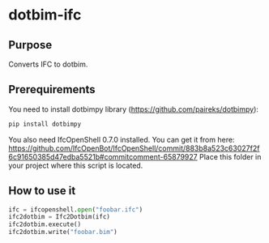# dotbim-ifc

## Purpose

Converts IFC to dotbim.

## Prerequirements

You need to install dotbimpy library (https://github.com/paireks/dotbimpy):

```cmd
pip install dotbimpy
```

You also need IfcOpenShell 0.7.0 installed. You can get it from here: https://github.com/IfcOpenBot/IfcOpenShell/commit/883b8a523c63027f2f6c91650385d47edba5521b#commitcomment-65879927
Place this folder in your project where this script is located.

## How to use it

```python
ifc = ifcopenshell.open("foobar.ifc")
ifc2dotbim = Ifc2Dotbim(ifc)
ifc2dotbim.execute()
ifc2dotbim.write("foobar.bim")
```




